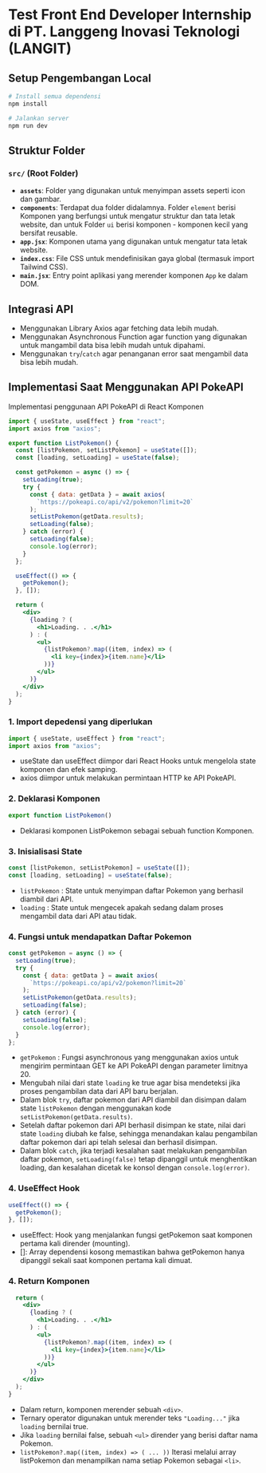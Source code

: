 # Test Front End Developer Internship di PT. Langgeng Inovasi Teknologi (LANGIT)

## Setup Pengembangan Local

```sh
# Install semua dependensi
npm install

# Jalankan server
npm run dev
```

## Struktur Folder

### `src/` (Root Folder)

- **`assets`**: Folder yang digunakan untuk menyimpan assets seperti icon dan gambar.
- **`components`**: Terdapat dua folder didalamnya. Folder `element` berisi Komponen yang berfungsi untuk mengatur struktur dan tata letak website, dan untuk Folder `ui` berisi komponen - komponen kecil yang bersifat reusable.
- **`app.jsx`**: Komponen utama yang digunakan untuk mengatur tata letak website.
- **`index.css`**: File CSS untuk mendefinisikan gaya global (termasuk import Tailwind CSS).
- **`main.jsx`**: Entry point aplikasi yang merender komponen `App` ke dalam DOM.

## Integrasi API

- Menggunakan Library Axios agar fetching data lebih mudah.
- Menggunakan Asynchronous Function agar function yang digunakan untuk mangambil data bisa lebih mudah untuk dipahami.
- Menggunakan `try`/`catch` agar penanganan error saat mengambil data bisa lebih mudah.

## Implementasi Saat Menggunakan API PokeAPI

Implementasi penggunaan API PokeAPI di React Komponen

```jsx
import { useState, useEffect } from "react";
import axios from "axios";

export function ListPokemon() {
  const [listPokemon, setListPokemon] = useState([]);
  const [loading, setLoading] = useState(false);

  const getPokemon = async () => {
    setLoading(true);
    try {
      const { data: getData } = await axios(
        `https://pokeapi.co/api/v2/pokemon?limit=20`
      );
      setListPokemon(getData.results);
      setLoading(false);
    } catch (error) {
      setLoading(false);
      console.log(error);
    }
  };

  useEffect(() => {
    getPokemon();
  }, []);

  return (
    <div>
      {loading ? (
        <h1>Loading. . .</h1>
      ) : (
        <ul>
          {listPokemon?.map((item, index) => (
            <li key={index}>{item.name}</li>
          ))}
        </ul>
      )}
    </div>
  );
}
```

### 1. Import depedensi yang diperlukan

```jsx
import { useState, useEffect } from "react";
import axios from "axios";
```

- useState dan useEffect diimpor dari React Hooks untuk mengelola state komponen dan efek samping.
- axios diimpor untuk melakukan permintaan HTTP ke API PokeAPI.

### 2. Deklarasi Komponen

```jsx
export function ListPokemon()
```

- Deklarasi komponen ListPokemon sebagai sebuah function Komponen.

### 3. Inisialisasi State

```jsx
const [listPokemon, setListPokemon] = useState([]);
const [loading, setLoading] = useState(false);
```

- `listPokemon` : State untuk menyimpan daftar Pokemon yang berhasil diambil dari API.
- `loading` : State untuk mengecek apakah sedang dalam proses mengambil data dari API atau tidak.

### 4. Fungsi untuk mendapatkan Daftar Pokemon

```jsx
const getPokemon = async () => {
  setLoading(true);
  try {
    const { data: getData } = await axios(
      `https://pokeapi.co/api/v2/pokemon?limit=20`
    );
    setListPokemon(getData.results);
    setLoading(false);
  } catch (error) {
    setLoading(false);
    console.log(error);
  }
};
```

- `getPokemon` : Fungsi asynchronous yang menggunakan axios untuk mengirim permintaan GET ke API PokeAPI dengan parameter limitnya 20.
- Mengubah nilai dari state `loading` ke true agar bisa mendeteksi jika proses pengambilan data dari API baru berjalan.
- Dalam blok `try`, daftar pokemon dari API diambil dan disimpan dalam state `listPokemon` dengan menggunakan kode `setListPokemon(getData.results)`.
- Setelah daftar pokemon dari API berhasil disimpan ke state, nilai dari state `loading` diubah ke false, sehingga menandakan kalau pengambilan daftar pokemon dari api telah selesai dan berhasil disimpan.
- Dalam blok `catch`, jika terjadi kesalahan saat melakukan pengambilan daftar pokemon, `setLoading(false)` tetap dipanggil untuk menghentikan loading, dan kesalahan dicetak ke konsol dengan `console.log(error)`.

### 4. UseEffect Hook

```jsx
useEffect(() => {
  getPokemon();
}, []);
```

- useEffect: Hook yang menjalankan fungsi getPokemon saat komponen pertama kali dirender (mounting).
- []: Array dependensi kosong memastikan bahwa getPokemon hanya dipanggil sekali saat komponen pertama kali dimuat.

### 4. Return Komponen

```jsx
  return (
    <div>
      {loading ? (
        <h1>Loading. . .</h1>
      ) : (
        <ul>
          {listPokemon?.map((item, index) => (
            <li key={index}>{item.name}</li>
          ))}
        </ul>
      )}
    </div>
  );
}

```

- Dalam return, komponen merender sebuah `<div>`.
- Ternary operator digunakan untuk merender teks `"Loading..."` jika `loading` bernilai true.
- Jika `loading` bernilai false, sebuah `<ul>` dirender yang berisi daftar nama Pokemon.
- `listPokemon?.map((item, index) => ( ... ))` Iterasi melalui array listPokemon dan menampilkan nama setiap Pokemon sebagai `<li>`.

